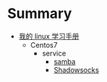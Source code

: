 # Summary

* [我的 linux 学习手册](README.md)
    * Centos7
        * service
            * [samba](Centos7/service/samba.md)
            * [Shadowsocks](Centos7/service/Shadowsocks.md)

